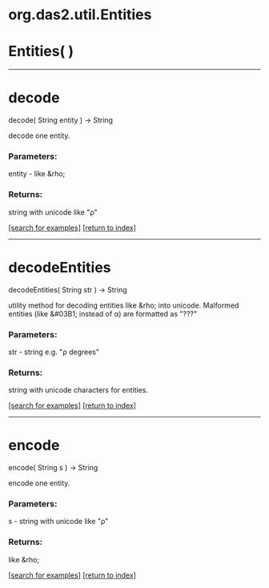 # org.das2.util.Entities



# Entities( )


***
<a name="decode"></a>
# decode
decode( String entity ) &rarr; String

decode one entity.

### Parameters:
entity - like &amp;rho;

### Returns:
string with unicode like "&rho;"

<a href="https://github.com/autoplot/dev/search?q=decode&unscoped_q=decode">[search for examples]</a>
<a href="https://github.com/autoplot/documentation/blob/master/javadoc/index-all.md">[return to index]</a>

***
<a name="decodeEntities"></a>
# decodeEntities
decodeEntities( String str ) &rarr; String

utility method for decoding entities like &amp;rho; into unicode.
 Malformed entities (like &#03B1; instead of &#x03B1;) are formatted as "???"

### Parameters:
str - string e.g. "&rho; degrees"

### Returns:
string with unicode characters for entities.

<a href="https://github.com/autoplot/dev/search?q=decodeEntities&unscoped_q=decodeEntities">[search for examples]</a>
<a href="https://github.com/autoplot/documentation/blob/master/javadoc/index-all.md">[return to index]</a>

***
<a name="encode"></a>
# encode
encode( String s ) &rarr; String

encode one entity.

### Parameters:
s - string with unicode like "&rho;"

### Returns:
like &amp;rho;

<a href="https://github.com/autoplot/dev/search?q=encode&unscoped_q=encode">[search for examples]</a>
<a href="https://github.com/autoplot/documentation/blob/master/javadoc/index-all.md">[return to index]</a>

